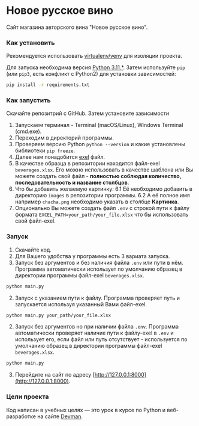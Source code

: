 # Новое русское вино

Сайт магазина авторского вина "Новое русское вино".

### Как установить

Рекомендуется использовать [virtualenv/venv](https://docs.python.org/3/library/venv.html) для изоляции проекта. 

Для запуска необходима версия [Python 3.11.*](https://www.python.org/downloads/).
Затем используйте `pip` (или `pip3`, есть конфликт с Python2) для установки зависимостей:
```sh
pip install -r requirements.txt
```

### Как запустить ###

Скачайте репозитрий с GitHub. Затем установите зависимости
1. Запускаем терминал - Terminal (macOS/Linux), Windows Terminal (cmd.exe).
2. Переходим в директорий программы.
3. Проверяем версию Python `python --version` и какие установлены библиотеки `pip freeze`.
4. Далее нам понадобится [exel](https://www.microsoft.com/ru-ru/microsoft-365/excel?market=ru) файл.
5. В качестве образца в репозитории находится файл-exel `beverages.xlsx`. Его можно использовать в качестве шаблона или Вы можете создать свой файл - **полностью соблюдая количество, последовательность и название столбцов**.
6. Что бы добавить желаемую картинку:
  6.1 Её необходимо добавить в директорию `images` в репозитории программы.
  6.2 А её полное имя например `chacha.png` необходимо указать в столбце **Картинка**.
7. Опционально Вы можете создать файл `.env` с строкой пути к файлу формата `EXCEL_PATH=your_path/your_file.xlsx` что бы использовать свой файл-exel.
    

### Запуск

1. Скачайте код.
2. Для Вашего удобства у программы есть 3 вариата запуска.
  1. Запуск без аргументов и без наличия файла `.env` или пути в нём.
  Программа автоматически использует по умолчанию образец в директории программы файл-exel `beverages.xlsx`.
```sh
python main.py
```
  2. Запуск с указанием пути к файлу.
  Программа проверяет путь и запускается используя указанный Вами файл-exel.
```sh
python main.py your_path/your_file.xlsx
```
  2. Запуск без аргументов но при наличии файла `.env`. Программа автоматически проверяет наличие пути к файлу-exel в `.env` и использует его, если файл или путь отсутствует - используется по умолчанию образец в директории программы файл-exel `beverages.xlsx`.
```sh
python main.py
```

3. Перейдите на сайт по адресу [http://127.0.0.1:8000](http://127.0.0.1:8000).

### Цели проекта

Код написан в учебных целях — это урок в курсе по Python и веб-разработке на сайте [Devman](https://dvmn.org).
